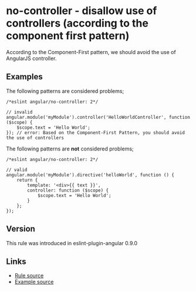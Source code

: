 <!-- WARNING: Generated documentation. Edit docs and examples in the rule and examples file ('rules/no-controller.js', 'examples/no-controller.js'). -->

# no-controller - disallow use of controllers (according to the component first pattern)

According to the Component-First pattern, we should avoid the use of AngularJS controller.

## Examples

The following patterns are considered problems;

    /*eslint angular/no-controller: 2*/

    // invalid
    angular.module('myModule').controller('HelloWorldController', function ($scope) {
        $scope.text = 'Hello World';
    }); // error: Based on the Component-First Pattern, you should avoid the use of controllers

The following patterns are **not** considered problems;

    /*eslint angular/no-controller: 2*/

    // valid
    angular.module('myModule').directive('helloWorld', function () {
        return {
            template: '<div>{{ text }}',
            controller: function ($scope) {
                $scope.text = 'Hello World';
            }
        };
    });

## Version

This rule was introduced in eslint-plugin-angular 0.9.0

## Links

* [Rule source](../rules/no-controller.js)
* [Example source](../examples/no-controller.js)
